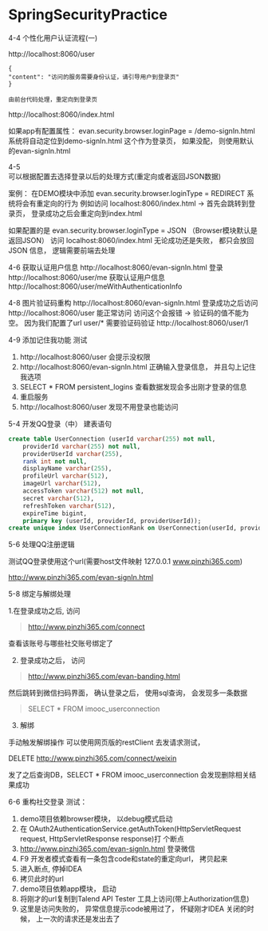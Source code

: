 # SpringSecurityPractice

4-4  个性化用户认证流程(一)

http://localhost:8060/user
```
{
"content": "访问的服务需要身份认证，请引导用户到登录页"
}

由前台代码处理，重定向到登录页
```

http://localhost:8060/index.html

如果app有配置属性： evan.security.browser.loginPage = /demo-signIn.html
系统将自动定位到demo-signIn.html  这个作为登录页， 如果没配， 则使用默认的evan-signIn.html

4-5  
可以根据配置去选择登录以后的处理方式(重定向或者返回JSON数据)

案例：
在DEMO模块中添加
evan.security.browser.loginType = REDIRECT
系统将会有重定向的行为
例如访问
localhost:8060/index.html   ->  首先会跳转到登录页， 登录成功之后会重定向到index.html

如果配置的是
evan.security.browser.loginType = JSON   （Browser模块默认是返回JSON）
访问 localhost:8060/index.html  无论成功还是失败， 都只会放回JSON 信息， 逻辑需要前端去处理

4-6 获取认证用户信息
http://localhost:8060/evan-signIn.html  登录
http://localhost:8060/user/me   获取认证用户信息
http://localhost:8060/user/meWithAuthenticationInfo

4-8 图片验证码重构
http://localhost:8060/evan-signIn.html
登录成功之后访问
http://localhost:8060/user   能正常访问
访问这个会报错 -> 验证码的值不能为空。 因为我们配置了url user/* 需要验证码验证
http://localhost:8060/user/1

4-9 添加记住我功能
测试
1.  http://localhost:8060/user   会提示没权限
2. http://localhost:8060/evan-signIn.html   正确输入登录信息， 并且勾上记住我选项
3. SELECT * FROM persistent_logins   查看数据发现会多出刚才登录的信息
4. 重启服务
5. http://localhost:8060/user    发现不用登录也能访问

5-4 开发QQ登录（中）
建表语句
```sql
create table UserConnection (userId varchar(255) not null,
	providerId varchar(255) not null,
	providerUserId varchar(255),
	rank int not null,
	displayName varchar(255),
	profileUrl varchar(512),
	imageUrl varchar(512),
	accessToken varchar(512) not null,
	secret varchar(512),
	refreshToken varchar(512),
	expireTime bigint,
	primary key (userId, providerId, providerUserId));
create unique index UserConnectionRank on UserConnection(userId, providerId, rank);
```


5-6 处理QQ注册逻辑

测试QQ登录使用这个url(需要host文件映射 127.0.0.1	www.pinzhi365.com)

http://www.pinzhi365.com/evan-signIn.html


5-8 绑定与解绑处理

1.在登录成功之后, 访问
> http://www.pinzhi365.com/connect

查看该账号与哪些社交账号绑定了

2. 登录成功之后， 访问
> http://www.pinzhi365.com/evan-banding.html

然后跳转到微信扫码界面， 确认登录之后， 使用sql查询， 会发现多一条数据
> SELECT * FROM imooc_userconnection


3. 解绑
 
 手动触发解绑操作 可以使用网页版的restClient  去发请求测试，
 
 DELETE http://www.pinzhi365.com/connect/weixin
 
 发了之后查询DB，SELECT * FROM imooc_userconnection  会发现删除相关结果成功
 
 
 6-6 重构社交登录
 测试：
 1. demo项目依赖browser模块， 以debug模式启动
 2. 在 OAuth2AuthenticationService.getAuthToken(HttpServletRequest request, HttpServletResponse response)打 个断点
 3. http://www.pinzhi365.com/evan-signIn.html  登录微信
 4. F9 开发者模式查看有一条包含code和state的重定向url， 拷贝起来
 5. 进入断点, 停掉IDEA
 6. 拷贝此时的url
 7. demo项目依赖app模块， 启动
 8. 将刚才的url复制到Talend API Tester 工具上访问(带上Authorization信息)
 9. 这里是访问失败的， 异常信息提示code被用过了， 怀疑刚才IDEA 关闭的时候， 上一次的请求还是发出去了
 
 